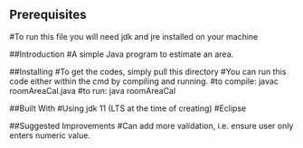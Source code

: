 ## Prerequisites
#To run this file you will need jdk and jre installed on your machine

##Introduction
#A simple Java program to estimate an area.


##Installing
#To get the codes, simply pull this directory
#You can run this code either within the cmd by compiling and running.
#to compile: javac roomAreaCal.java
#to run: java roomAreaCal

##Built With
#Using jdk 11 (LTS at the time of creating)
#Eclipse

##Suggested Improvements
#Can add more validation, i.e. ensure user only enters numeric value.
